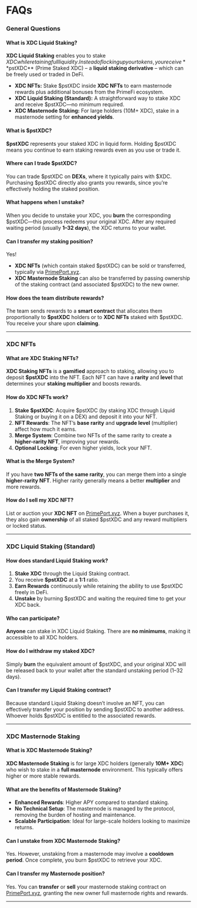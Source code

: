 # FAQs

### General Questions

#### What is XDC Liquid Staking?

**XDC Liquid Staking** enables you to stake $XDC while retaining full liquidity. Instead of locking up your tokens, you receive **$pstXDC** (Prime Staked XDC) – a **liquid staking derivative** – which can be freely used or traded in DeFi.

* **XDC NFTs:** Stake $pstXDC inside **XDC NFTs** to earn masternode rewards plus additional bonuses from the PrimeFi ecosystem.
* **XDC Liquid Staking (Standard):** A straightforward way to stake XDC and receive $pstXDC—no minimum required.
* **XDC Masternode Staking:** For large holders (10M+ XDC), stake in a masternode setting for **enhanced yields**.

#### What is $pstXDC?

**$pstXDC** represents your staked XDC in liquid form. Holding $pstXDC means you continue to earn staking rewards even as you use or trade it.

#### Where can I trade $pstXDC?

You can trade $pstXDC on **DEXs**, where it typically pairs with $XDC. Purchasing $pstXDC directly also grants you rewards, since you’re effectively holding the staked position.

#### What happens when I unstake?

When you decide to unstake your XDC, you **burn** the corresponding $pstXDC—this process redeems your original XDC. After any required waiting period (usually **1–32 days**), the XDC returns to your wallet.

#### Can I transfer my staking position?

Yes!

* **XDC NFTs** (which contain staked $pstXDC) can be sold or transferred, typically via [PrimePort.xyz](https://primeport.xyz).
* **XDC Masternode Staking** can also be transferred by passing ownership of the staking contract (and associated $pstXDC) to the new owner.

#### How does the team distribute rewards?

The team sends rewards to a **smart contract** that allocates them proportionally to **$pstXDC** holders or to **XDC NFTs** staked with $pstXDC. You receive your share upon **claiming**.

***

### XDC NFTs

#### What are XDC Staking NFTs?

**XDC Staking NFTs** is a **gamified** approach to staking, allowing you to deposit **$pstXDC** into the NFT. Each NFT can have a **rarity** and **level** that determines your **staking multiplier** and boosts rewards.

#### How do XDC NFTs work?

1. **Stake $pstXDC**: Acquire $pstXDC (by staking XDC through Liquid Staking or buying it on a DEX) and deposit it into your NFT.
2. **NFT Rewards**: The NFT’s **base rarity** and **upgrade level** (multiplier) affect how much it earns.
3. **Merge System**: Combine two NFTs of the same rarity to create a **higher-rarity NFT**, improving your rewards.
4. **Optional Locking**: For even higher yields, lock your NFT.

#### What is the Merge System?

If you have **two NFTs of the same rarity**, you can merge them into a single **higher-rarity NFT**. Higher rarity generally means a better **multiplier** and more rewards.

#### How do I sell my XDC NFT?

List or auction your **XDC NFT** on [PrimePort.xyz](https://primeport.xyz). When a buyer purchases it, they also gain **ownership** of all staked $pstXDC and any reward multipliers or locked status.

***

### XDC Liquid Staking (Standard)

#### How does standard Liquid Staking work?

1. **Stake XDC** through the Liquid Staking contract.
2. You receive **$pstXDC** at a **1:1** ratio.
3. **Earn Rewards** continuously while retaining the ability to use $pstXDC freely in DeFi.
4. **Unstake** by burning $pstXDC and waiting the required time to get your XDC back.

#### Who can participate?

**Anyone** can stake in XDC Liquid Staking. There are **no minimums**, making it accessible to all XDC holders.

#### How do I withdraw my staked XDC?

Simply **burn** the equivalent amount of $pstXDC, and your original XDC will be released back to your wallet after the standard unstaking period (1–32 days).

#### Can I transfer my Liquid Staking contract?

Because standard Liquid Staking doesn’t involve an NFT, you can effectively transfer your position by sending $pstXDC to another address. Whoever holds $pstXDC is entitled to the associated rewards.

***

### XDC Masternode Staking

#### What is XDC Masternode Staking?

**XDC Masternode Staking** is for large XDC holders (generally **10M+ XDC**) who wish to stake in a **full masternode** environment. This typically offers higher or more stable rewards.

#### What are the benefits of Masternode Staking?

* **Enhanced Rewards**: Higher APY compared to standard staking.
* **No Technical Setup**: The masternode is managed by the protocol, removing the burden of hosting and maintenance.
* **Scalable Participation**: Ideal for large-scale holders looking to maximize returns.

#### Can I unstake from XDC Masternode Staking?

Yes. However, unstaking from a masternode may involve a **cooldown period**. Once complete, you burn $pstXDC to retrieve your XDC.

#### Can I transfer my Masternode position?

Yes. You can **transfer** or **sell** your masternode staking contract on [PrimePort.xyz](https://primeport.xyz), granting the new owner full masternode rights and rewards.

***
